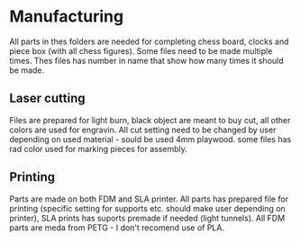 # Manufacturing

All parts in thes folders are needed for completing chess board, clocks and piece box (with all chess figures). Some files need to be made multiple times. Thes files has number in name that show how many times it should be made.

## Laser cutting
Files are prepared for light burn, black object are meant to buy cut, all other colors are used for engravin. All cut setting need to be changed by user depending on used material - sould be used 4mm playwood. some files has rad color used for marking pieces for assembly.

## Printing
Parts are made on both FDM and SLA printer. All parts has prepared file for printing (specific setting for supports etc. should make user depending on printer), SLA prints has suports premade if needed (light tunnels). All FDM parts are meda from PETG - I don't recomend use of PLA.
